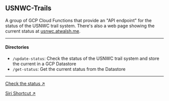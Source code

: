 ## USNWC-Trails

A group of GCP Cloud Functions that provide an "API endpoint" for the status of the USNWC trail system. There's also a web page showing the current status at [usnwc.atwalsh.me][1].

---

#### Directories

- `/update-status`: Check the status of the USNWC trail system and store the current in a GCP Datastore
- `/get-status`: Get the current status from the Datastore

---

[Check the status ↗][1]

[Siri Shortcut ↗][2]

[1]: http://usnwc.atwalsh.me
[2]: https://www.icloud.com/shortcuts/cb6ec0ef4c1c465ea6474049ad7f5ad8
